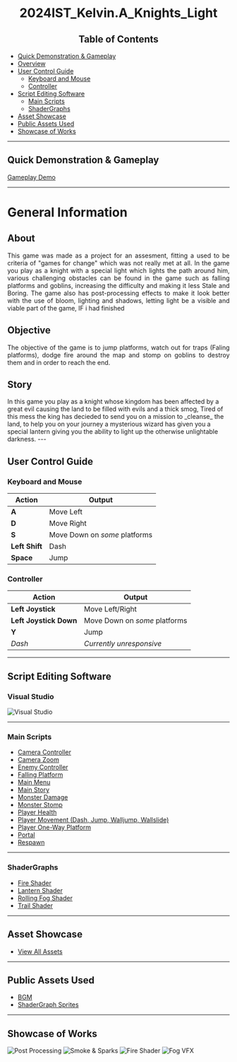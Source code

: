 <h1 align="center">2024IST_Kelvin.A_Knights_Light</h1>

<h2 align="center">Table of Contents</h2>

- [Quick Demonstration & Gameplay](#quick-demonstration--gameplay)
- [Overview](#overview)
- [User Control Guide](#user-control-guide)
  - [Keyboard and Mouse](#keyboard-and-mouse)
  - [Controller](#controller)
- [Script Editing Software](#script-editing-software)
  - [Main Scripts](#main-scripts)
  - [ShaderGraphs](#shadergraphs)
- [Asset Showcase](#asset-showcase)
- [Public Assets Used](#public-assets-used)
- [Showcase of Works](#showcase-of-works)

---

## Quick Demonstration & Gameplay
[Gameplay Demo](https://github.com/user-attachments/assets/b3b530ec-3bd9-42b2-b68c-0a961a1a589b)

---
                    
# General Information
## About
<p align="justify">
This game was made as a project for an assesment, fitting a used to be criteria of "games for change" which was not really met at all. In the game you play as a knight with a special light which lights the path around him, various challenging obstacles can be found in the game such as falling platforms and goblins, increasing the difficulty and making it less Stale and Boring. The game also has post-processing effects to make it look better with the use of bloom, lighting and shadows, letting light be a visible and viable part of the game, IF i had finished
</p>

## Objective
<p align="justify">
  The objective of the game is to jump platforms, watch out for traps (Faling platforms), dodge fire around the map and stomp on goblins to destroy them and in order to reach the end.
</p>

## Story
<p align="justify">
</p> In this game you play as a knight whose kingdom has been affected by a great evil causing the land to be filled with evils and a thick smog, Tired of this mess the king has decieded to send you on a mission to _cleanse_ the land, to help you on your journey a mysterious wizard has given you a special lantern giving you the ability to light up the otherwise unlightable darkness.
---

## User Control Guide

### Keyboard and Mouse

| Action        | Output                              |
| ------------- | ----------------------------------- |
| **A**         | Move Left                           |
| **D**         | Move Right                          |
| **S**         | Move Down on *some* platforms       |
| **Left Shift**| Dash                                |
| **Space**     | Jump                                |

### Controller

| Action                     | Output                              |
| --------------------------- | ----------------------------------- |
| **Left Joystick**           | Move Left/Right                     |
| **Left Joystick Down**      | Move Down on *some* platforms       |
| **Y**                       | Jump                                |
| *Dash*                      | *Currently unresponsive*            |

---

## Script Editing Software

### Visual Studio

![Visual Studio](https://github.com/user-attachments/assets/7f95c7b2-96c0-469b-8fa8-c2487bc9178c)

---

### Main Scripts

- [Camera Controller](https://github.com/TempeHS/2024IST_Kelvin.A_Knights.Light/blob/main/My%20project/Assets/Scripts/Cameracontroller.cs)
- [Camera Zoom](https://github.com/TempeHS/2024IST_Kelvin.A_Knights.Light/blob/main/My%20project/Assets/Scripts/CameraZoom.cs)
- [Enemy Controller](https://github.com/TempeHS/2024IST_Kelvin.A_Knights.Light/blob/main/My%20project/Assets/Scripts/EnemyController.cs)
- [Falling Platform](https://github.com/TempeHS/2024IST_Kelvin.A_Knights.Light/blob/main/My%20project/Assets/Scripts/FallingPlatform.cs)
- [Main Menu](https://github.com/TempeHS/2024IST_Kelvin.A_Knights.Light/blob/main/My%20project/Assets/Scripts/MainStory.cs)
- [Main Story](https://github.com/TempeHS/2024IST_Kelvin.A_Knights.Light/blob/main/My%20project/Assets/Scripts/MainStory.cs)
- [Monster Damage](https://github.com/TempeHS/2024IST_Kelvin.A_Knights.Light/blob/main/My%20project/Assets/Scripts/MonsterDamage.cs)
- [Monster Stomp](https://github.com/TempeHS/2024IST_Kelvin.A_Knights.Light/blob/main/My%20project/Assets/Scripts/MonsterStomp.cs)
- [Player Health](https://github.com/TempeHS/2024IST_Kelvin.A_Knights.Light/blob/main/My%20project/Assets/Scripts/PlayerHealth.cs)
- [Player Movement (Dash, Jump, Walljump, Wallslide)](https://github.com/TempeHS/2024IST_Kelvin.A_Knights.Light/blob/main/My%20project/Assets/Scripts/PlayerMovement.cs)
- [Player One-Way Platform](https://github.com/TempeHS/2024IST_Kelvin.A_Knights.Light/blob/main/My%20project/Assets/Scripts/PlayerOneWayPlatform.cs)
- [Portal](https://github.com/TempeHS/2024IST_Kelvin.A_Knights.Light/blob/main/My%20project/Assets/Scripts/Portal.cs)
- [Respawn](https://github.com/TempeHS/2024IST_Kelvin.A_Knights.Light/blob/main/My%20project/Assets/Scripts/RespawnScript.cs)

---

### ShaderGraphs

- [Fire Shader](https://github.com/TempeHS/2024IST_Kelvin.A_Knights.Light/blob/main/My%20project/Assets/Shaders/FireShader.shadergraph)
- [Lantern Shader](https://github.com/TempeHS/2024IST_Kelvin.A_Knights.Light/blob/main/My%20project/Assets/Shaders/LanternTrail.shadergraph)
- [Rolling Fog Shader](https://github.com/TempeHS/2024IST_Kelvin.A_Knights.Light/blob/main/My%20project/Assets/Shaders/RollingFog.shadergraph)
- [Trail Shader](https://github.com/TempeHS/2024IST_Kelvin.A_Knights.Light/blob/main/My%20project/Assets/Shaders/Trail.shadergraph)

---

## Asset Showcase

- [View All Assets](https://github.com/TempeHS/2024IST_Kelvin.A_Knights.Light/tree/main/My%20project/Assets/Sprite)

---

## Public Assets Used

- [BGM](https://assetstore.unity.com/packages/audio/music/absolutely-free-music-4883)
- [ShaderGraph Sprites](https://assetstore.unity.com/packages/essentials/tutorial-projects/happy-harvest-2d-sample-project-259218)

---

## Showcase of Works

![Post Processing](https://github.com/user-attachments/assets/6a2f9842-49d7-496c-88e8-5a3adddda8da)
![Smoke & Sparks](https://github.com/user-attachments/assets/262434d6-8281-4a63-9214-79de870f2ce6)
![Fire Shader](https://github.com/user-attachments/assets/b67c547f-0fb0-484e-95a5-b6635df883c9)
![Fog VFX](https://github.com/user-attachments/assets/fb316b80-9147-4a8a-bfb5-8f8b37d856ff)



